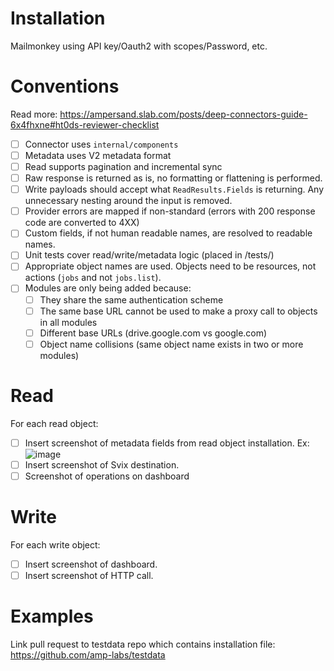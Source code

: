 # Installation
Mailmonkey using API key/Oauth2 with scopes/Password, etc.

# Conventions
Read more: https://ampersand.slab.com/posts/deep-connectors-guide-6x4fhxne#ht0ds-reviewer-checklist

- [ ] Connector uses `internal/components`
- [ ] Metadata uses V2 metadata format
- [ ] Read supports pagination and incremental sync
- [ ] Raw response is returned as is, no formatting or flattening is performed.
- [ ] Write payloads should accept what `ReadResults.Fields` is returning. Any unnecessary nesting around the input is removed.
- [ ] Provider errors are mapped if non-standard (errors with 200 response code are converted to 4XX)
- [ ] Custom fields, if not human readable names, are resolved to readable names.
- [ ] Unit tests cover read/write/metadata logic (placed in /tests/<provider>)
- [ ] Appropriate object names are used. Objects need to be resources, not actions (`jobs` and not `jobs.list`).
- [ ] Modules are only being added because:
  - [ ] They share the same authentication scheme
  - [ ] The same base URL cannot be used to make a proxy call to objects in all modules
  - [ ] Different base URLs (drive.google.com vs google.com)
  - [ ] Object name collisions (same object name exists in two or more modules)

# Read
For each read object:
- [ ] Insert screenshot of metadata fields from read object installation.
Ex: ![image](https://github.com/user-attachments/assets/ebc027fb-b82b-4505-ac71-f2b61209fa4d)
- [ ] Insert screenshot of Svix destination.
- [ ] Screenshot of operations on dashboard

# Write
For each write object:
- [ ] Insert screenshot of dashboard.
- [ ] Insert screenshot of HTTP call.

# Examples
Link pull request to testdata repo which contains installation file: https://github.com/amp-labs/testdata
